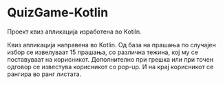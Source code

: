# QuizGame-Kotlin
Проект квиз апликација изработена во Kotiln.

Квиз апликација направена во Kotlin. Од база на прашања по случајен избор се извелуваат 15 прашања, со различна тежина, кој му се поставуваат на корисникот. Дополнително при грешка или при точен одговор се известува корисникот со pop-up. И на крај корисникот се рангира во ранг листата.
